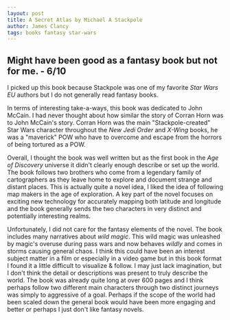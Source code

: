 ```yaml
---
layout: post
title: A Secret Atlas by Michael A Stackpole
author: James Clancy
tags: books fantasy star-wars
---
```


## Might have been good as a fantasy book but not for me. - 6/10

I picked up this book because Stackpole was one of my favorite _Star Wars EU_ authors but I do not generally read fantasy books. 

In terms of interesting take-a-ways, this book was dedicated to John McCain. I had never thought about how similar the story of Corran Horn was to John McCain's story. Corran Horn was the main "Stackpole-created" Star Wars character throughout the _New Jedi Order_ and _X-Wing_ books, he was a "maverick" POW who have to overcome and escape from the horrors of being tortured as a POW.

Overall, I thought the book was well written but as the first book in the _Age of Discovery_ universe it didn't clearly enough describe or set up the world. The book follows two brothers who come from a legendary family of cartographers as they leave home to explore and document strange and distant places. This is actually quite a novel idea, I liked the idea of following map makers in the age of exploration. A key part of the novel focuses on exciting new technology for accurately mapping both latitude and longitude and the book generally sends the two characters in very distinct and potentially interesting realms. 

Unfortunately, I did not care for the fantasy elements of the novel. The book includes many narratives about _wild magic_. This wild magic was unleashed by magic's overuse during pass wars and now behaves _wildly_ and comes in storms causing general chaos. I think this could have been an interest subject matter in a film or especially in a video game but in this book format I found it a little difficult to visualize & follow. I may just lack imagination, but I don't think the detail or descriptions was present to truly describe the world. The book was already quite long at over 600 pages and I think perhaps follow two different main characters through two distinct journeys was simply to aggressive of a goal. Perhaps if the scope of the world had been scaled down the general book would have been more engaging and better or perhaps I just don't like fantasy novels.
